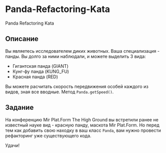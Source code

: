 # Panda-Refactoring-Kata

Panda Refactoring Kata

## Описание

Вы являетесь исследователем диких животных. Ваша специализация - панды.
Вы долго за ними наблюдали, и можете выделить 3 вида:

* Гигантская панда (GIANT)
* Кунг-фу панда (KUNG_FU)
* Красная панда (RED)

Вы можете расчитать скорость передвижения особей каждого из видов, зная все вводные. Метод ```Panda.getSpeed()```.

## Задание

На конференцию Mir Plat.Form The High Ground вы встретили ранее не известный науке вид - красную панду, маскота Mir
Plat.Form.
Но перед тем как добавить свою находку в ваш класс ```Panda```, вам нужно провести рефакторинг уже существующего кода.

Удачи!
